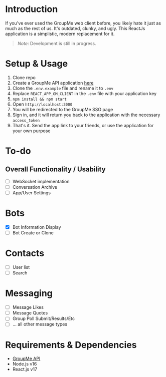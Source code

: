 # Introduction

If you've ever used the GroupMe web client before, you likely hate it just as much as the rest of us. It's outdated, clunky, and ugly. This ReactJs application is a simplistic, modern replacement for it.

> *Note*: Development is still in progress.

# Setup & Usage

1. Clone repo
2. Create a GroupMe API application [here](https://dev.groupme.com/applications)
3. Clone the `.env.example` file and rename it to `.env`
4. Replace `REACT_APP_GM_CLIENT` in the `.env` file with your application key
5. `npm install && npm start`
6. Open `http://localhost:3000`
7. You will be redirected to the GroupMe SSO page
8. Sign in, and it will return you back to the application with the necessary `access_token`
9. That's it. Send the app link to your friends, or use the application for your own purpose

# To-do

## Overall Functionality / Usability

- [ ] WebSocket implementation
- [ ] Conversation Archive
- [ ] App/User Settings

# Bots

- [X] Bot Information Display
- [ ] Bot Create or Clone

# Contacts

- [ ] User list
- [ ] Search

# Messaging

- [ ] Message Likes
- [ ] Message Quotes
- [ ] Group Poll Submit/Results/Etc
- [ ] ... all other message types

# Requirements & Dependencies

- [GroupMe API](https://dev.groupme.com/)
- Node.js v16
- React.js v17
